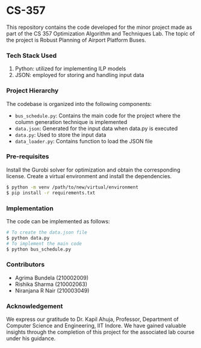 # CS-357
This repository contains the code developed for the minor project made as part of the CS 357 Optimization Algorithm and Techniques Lab. The topic of the project is Robust Planning of Airport Platform Buses.

### Tech Stack Used 
1. Python: utilized for implementing ILP models
2. JSON: employed for storing and handling input data

### Project Hierarchy
The codebase is organized into the following components:
- `bus_schedule.py`: Contains the main code for the project where the column generation technique is implemented
- `data.json`: Generated for the input data when data.py is executed
- `data.py`: Used to store the input data
- `data_loader.py`: Contains function to load the JSON file

### Pre-requisites
Install the Gurobi solver for optimization and obtain the corresponding license.
Create a virtual environment and install the dependencies.
```bash
$ python -m venv /path/to/new/virtual/environment
$ pip install -r requirements.txt
```

### Implementation
The code can be implemented as follows:
```bash
# To create the data.json file
$ python data.py
# To implement the main code
$ python bus_schedule.py
```

### Contributors
- Agrima Bundela (210002009)
- Rishika Sharma (210002063)
- Niranjana R Nair (210003049)

### Acknowledgement
We express our gratitude to Dr. Kapil Ahuja, Professor, Department of Computer Science and Engineering, IIT Indore. We have gained valuable insights through the completion of this project for the associated lab course under his guidance.

